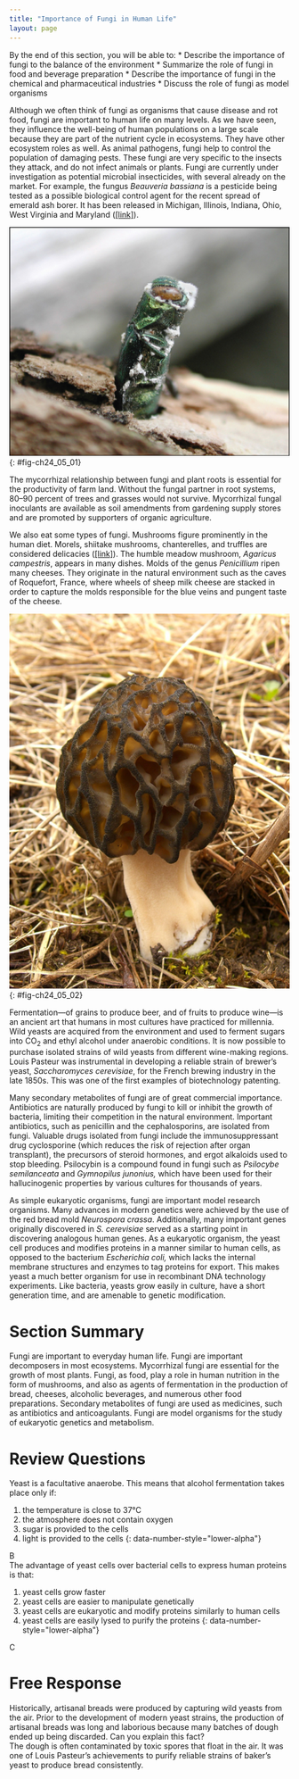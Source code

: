 ```yaml
---
title: "Importance of Fungi in Human Life"
layout: page
---
```



<div data-type="abstract" markdown="1">
By the end of this section, you will be able to:
* Describe the importance of fungi to the balance of the environment
* Summarize the role of fungi in food and beverage preparation
* Describe the importance of fungi in the chemical and pharmaceutical industries
* Discuss the role of fungi as model organisms

</div>

Although we often think of fungi as organisms that cause disease and rot food, fungi are important to human life on many levels. As we have seen, they influence the well-being of human populations on a large scale because they are part of the nutrient cycle in ecosystems. They have other ecosystem roles as well. As animal pathogens, fungi help to control the population of damaging pests. These fungi are very specific to the insects they attack, and do not infect animals or plants. Fungi are currently under investigation as potential microbial insecticides, with several already on the market. For example, the fungus *Beauveria bassiana* is a pesticide being tested as a possible biological control agent for the recent spread of emerald ash borer. It has been released in Michigan, Illinois, Indiana, Ohio, West Virginia and Maryland ([\[link\]](#fig-ch24_05_01)).

![ Photo shows a green, stump-shaped ash borer jutting from the bark of a tree.](../resources/Figure_24_05_01.jpg "The emerald ash borer is an insect that attacks ash trees. It is in turn parasitized by a pathogenic fungus that holds promise as a biological insecticide. The parasitic fungus appears as white fuzz on the body of the insect. (credit: Houping Liu, USDA Agricultural Research Service)"){: #fig-ch24_05_01}

The mycorrhizal relationship between fungi and plant roots is essential for the productivity of farm land. Without the fungal partner in root systems, 80–90 percent of trees and grasses would not survive. Mycorrhizal fungal inoculants are available as soil amendments from gardening supply stores and are promoted by supporters of organic agriculture.

We also eat some types of fungi. Mushrooms figure prominently in the human diet. Morels, shiitake mushrooms, chanterelles, and truffles are considered delicacies ([\[link\]](#fig-ch24_05_02)). The humble meadow mushroom, *Agaricus campestris*, appears in many dishes. Molds of the genus *Penicillium* ripen many cheeses. They originate in the natural environment such as the caves of Roquefort, France, where wheels of sheep milk cheese are stacked in order to capture the molds responsible for the blue veins and pungent taste of the cheese.

 ![ Photo shows a mushroom with a convoluted black cap.](../resources/Figure_24_05_02.jpg "The morel mushroom is an ascomycete much appreciated for its delicate taste. (credit: Jason Hollinger)"){: #fig-ch24_05_02}

Fermentation—of grains to produce beer, and of fruits to produce wine—is an ancient art that humans in most cultures have practiced for millennia. Wild yeasts are acquired from the environment and used to ferment sugars into CO<sub>2</sub> and ethyl alcohol under anaerobic conditions. It is now possible to purchase isolated strains of wild yeasts from different wine-making regions. Louis Pasteur was instrumental in developing a reliable strain of brewer’s yeast, *Saccharomyces cerevisiae*, for the French brewing industry in the late 1850s. This was one of the first examples of biotechnology patenting.

Many secondary metabolites of fungi are of great commercial importance. Antibiotics are naturally produced by fungi to kill or inhibit the growth of bacteria, limiting their competition in the natural environment. Important antibiotics, such as penicillin and the cephalosporins, are isolated from fungi. Valuable drugs isolated from fungi include the immunosuppressant drug cyclosporine (which reduces the risk of rejection after organ transplant), the precursors of steroid hormones, and ergot alkaloids used to stop bleeding. Psilocybin is a compound found in fungi such as <em>Psilocybe semilanceata </em>and <em>Gymnopilus junonius, </em>which have been used for their hallucinogenic properties by various cultures for thousands of years.

As simple eukaryotic organisms, fungi are important model research organisms. Many advances in modern genetics were achieved by the use of the red bread mold *Neurospora crassa*. Additionally, many important genes originally discovered in *S. cerevisiae* served as a starting point in discovering analogous human genes. As a eukaryotic organism, the yeast cell produces and modifies proteins in a manner similar to human cells, as opposed to the bacterium *Escherichia coli,* which lacks the internal membrane structures and enzymes to tag proteins for export. This makes yeast a much better organism for use in recombinant DNA technology experiments. Like bacteria, yeasts grow easily in culture, have a short generation time, and are amenable to genetic modification.

# Section Summary

Fungi are important to everyday human life. Fungi are important decomposers in most ecosystems. Mycorrhizal fungi are essential for the growth of most plants. Fungi, as food, play a role in human nutrition in the form of mushrooms, and also as agents of fermentation in the production of bread, cheeses, alcoholic beverages, and numerous other food preparations. Secondary metabolites of fungi are used as medicines, such as antibiotics and anticoagulants. Fungi are model organisms for the study of eukaryotic genetics and metabolism.

# Review Questions

<div data-type="exercise" class="exercise">
<div data-type="problem" class="problem" markdown="1">
Yeast is a facultative anaerobe. This means that alcohol fermentation takes place only if:

1.  the temperature is close to 37°C
2.  the atmosphere does not contain oxygen
3.  sugar is provided to the cells
4.  light is provided to the cells
{: data-number-style="lower-alpha"}

</div>
<div data-type="solution" class="solution" markdown="1">
B

</div>
</div>

<div data-type="exercise" class="exercise">
<div data-type="problem" class="problem" markdown="1">
The advantage of yeast cells over bacterial cells to express human proteins is that:

1.  yeast cells grow faster
2.  yeast cells are easier to manipulate genetically
3.  yeast cells are eukaryotic and modify proteins similarly to human cells
4.  yeast cells are easily lysed to purify the proteins
{: data-number-style="lower-alpha"}

</div>
<div data-type="solution" class="solution" markdown="1">
C

</div>
</div>

# Free Response

<div data-type="exercise" class="exercise">
<div data-type="problem" class="problem" markdown="1">
Historically, artisanal breads were produced by capturing wild yeasts from the air. Prior to the development of modern yeast strains, the production of artisanal breads was long and laborious because many batches of dough ended up being discarded. Can you explain this fact?

</div>
<div data-type="solution" class="solution" markdown="1">
The dough is often contaminated by toxic spores that float in the air. It was one of Louis Pasteur’s achievements to purify reliable strains of baker’s yeast to produce bread consistently.

</div>
</div>

